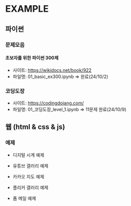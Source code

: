 # EXAMPLE

## 파이썬

### 문제모음

#### 초보자를 위한 파이썬 300제

- 사이트: https://wikidocs.net/book/922
- 파일명: 01_basic_ex300.ipynb => 완료(24/10/2)

### 코딩도장

- 사이트: https://codingdojang.com/
- 파일명: 01\_코딩도장\_level_1.ipynb => 11문제 완료(24/10/9)

## 웹 (html & css & js)

### 예제

- 디지털 시계 예제

- 유튜브 갤러리 예제

- 카카오 지도 예제

- 플리커 갤러리 예제

- 폼 메일 예제
